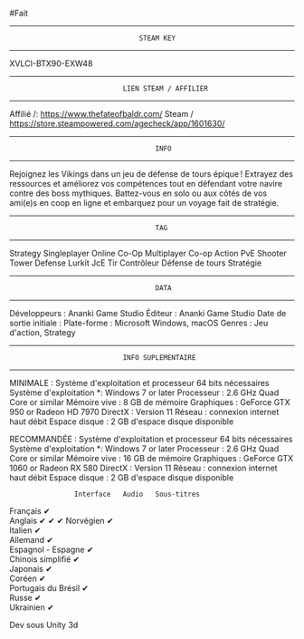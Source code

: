 
#Fait 

********************************************************************************
									STEAM KEY
********************************************************************************

XVLCI-BTX90-EXW48


********************************************************************************
								LIEN STEAM / AFFILIER
********************************************************************************

Affilié /: https://www.thefateofbaldr.com/
Steam / https://store.steampowered.com/agecheck/app/1601630/



********************************************************************************
										INFO
********************************************************************************

Rejoignez les Vikings dans un jeu de défense de tours épique ! Extrayez des
ressources et améliorez vos compétences tout en défendant votre navire contre
des boss mythiques. Battez-vous en solo ou aux côtés de vos ami(e)s en coop en
ligne et embarquez pour un voyage fait de stratégie.


********************************************************************************
										TAG
********************************************************************************

Strategy
Singleplayer
Online Co-Op
Multiplayer
Co-op
Action
PvE
Shooter
Tower Defense
Lurkit
JcE
Tir
Contrôleur
Défense de tours
Stratégie




********************************************************************************
										DATA
********************************************************************************

Développeurs : Ananki Game Studio
Éditeur : Ananki Game Studio
Date de sortie initiale : 
Plate-forme : Microsoft Windows, macOS
Genres : Jeu d'action, Strategy




********************************************************************************
								INFO SUPLEMENTAIRE
********************************************************************************

MINIMALE :
Système d'exploitation et processeur 64 bits nécessaires
Système d'exploitation  *: Windows 7 or later
Processeur : 2.6 GHz Quad Core or similar
Mémoire vive : 8 GB de mémoire
Graphiques : GeForce GTX 950 or Radeon HD 7970
DirectX : Version 11
Réseau : connexion internet haut débit
Espace disque : 2 GB d'espace disque disponible


RECOMMANDÉE :
Système d'exploitation et processeur 64 bits nécessaires
Système d'exploitation  *: Windows 7 or later
Processeur : 2.6 GHz Quad Core or similar
Mémoire vive : 16 GB de mémoire
Graphiques : GeForce GTX 1060 or Radeon RX 580
DirectX : Version 11
Réseau : connexion internet haut débit
Espace disque : 2 GB d'espace disque disponible




					Interface	Audio	Sous-titres
Français				✔		
Anglais					✔		✔		✔
Norvégien				✔		
Italien					✔		
Allemand				✔		
Espagnol - Espagne		✔		
Chinois simplifié		✔		
Japonais				✔		
Coréen					✔		
Portugais du Brésil		✔		
Russe					✔		
Ukrainien				✔		




Dev sous Unity 3d
